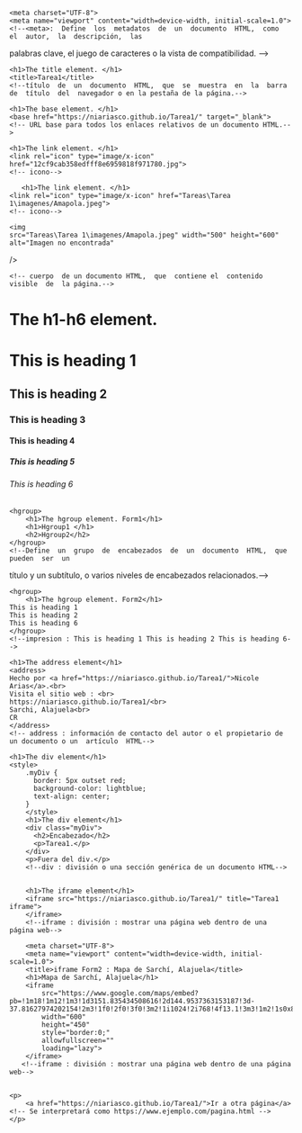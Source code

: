 <!DOCTYPE html> 
<!--Define el tipo de documento como HTML5.  --> 

<html lang="en"> 
    <!--Define el elemento raíz de un documento HTML. --> 

<head>
    <!--head : Define  la  cabeza  de  un  documento  HTML,  que  contiene  información  sobre  el 
documento, como el título, los enlaces, los estilos y los scripts.-->


    <meta charset="UTF-8">
    <meta name="viewport" content="width=device-width, initial-scale=1.0"> 
    <!--<meta>:  Define  los  metadatos  de  un  documento  HTML,  como  el  autor,  la  descripción,  las 
palabras clave, el juego de caracteres o la vista de compatibilidad. -->
   
    <h1>The title element. </h1>
    <title>Tarea1</title> 
    <!--título  de  un  documento  HTML,  que  se  muestra  en  la  barra  de  título  del  navegador o en la pestaña de la página.-->
   
    <h1>The base element. </h1>
    <base href="https://niariasco.github.io/Tarea1/" target="_blank"> 
    <!-- URL base para todos los enlaces relativos de un documento HTML.-->
   
    <h1>The link element. </h1>
    <link rel="icon" type="image/x-icon" href="12cf9cab358edfff8e6959818f971780.jpg">  
    <!-- icono-->
</head>
<body>

       <h1>The link element. </h1>
    <link rel="icon" type="image/x-icon" href="Tareas\Tarea 1\imagenes/Amapola.jpeg">  
    <!-- icono-->
 

</head>
<body>

    <img
    src="Tareas\Tarea 1\imagenes/Amapola.jpeg" width="500" height="600"
    alt="Imagen no encontrada"
   />
   
    <!-- cuerpo  de un documento HTML,  que  contiene el  contenido  visible  de  la página.-->
<h1>The h1-h6 element. </h1>
<h1>This is heading 1</h1>
<h2>This is heading 2</h2>
<h3>This is heading 3</h3>
<h4>This is heading 4</h4>
<h5>This is heading 5</h5>
<h6>This is heading 6</h6>
<!--<h1>  -  <h6> Definen  los  encabezados  de  un  documento  HTML. -->

    <hgroup>
        <h1>The hgroup element. Form1</h1>
        <h1>Hgroup1 </h1>
        <h2>Hgroup2</h2>
    </hgroup>
    <!--Define  un  grupo  de  encabezados  de  un  documento  HTML,  que  pueden  ser  un 
título y un subtítulo, o varios niveles de encabezados relacionados.-->

    <hgroup>
        <h1>The hgroup element. Form2</h1>
    This is heading 1
    This is heading 2
    This is heading 6
    </hgroup>
    <!--impresion : This is heading 1 This is heading 2 This is heading 6-->

    <h1>The address element</h1>
    <address>
    Hecho por <a href="https://niariasco.github.io/Tarea1/">Nicole Arias</a>.<br> 
    Visita el sitio web : <br>
    https://niariasco.github.io/Tarea1/<br>
    Sarchi, Alajuela<br>
    CR
    </address>
    <!-- address : información de contacto del autor o el propietario de un documento o un  artículo  HTML-->

    <h1>The div element</h1>
    <style>
        .myDiv {
          border: 5px outset red;
          background-color: lightblue;    
          text-align: center;
        }
        </style>
        <h1>The div element</h1>
        <div class="myDiv">
          <h2>Encabezado</h2>
          <p>Tarea1.</p>
        </div>
        <p>Fuera del div.</p>    
        <!--div : división o una sección genérica de un documento HTML-->


        <h1>The iframe element</h1>
        <iframe src="https://niariasco.github.io/Tarea1/" title="Tarea1 iframe">
        </iframe>
        <!--iframe : división : mostrar una página web dentro de una página web-->

        <meta charset="UTF-8">
        <meta name="viewport" content="width=device-width, initial-scale=1.0">
        <title>iframe Form2 : Mapa de Sarchí, Alajuela</title>
        <h1>Mapa de Sarchí, Alajuela</h1>
        <iframe 
            src="https://www.google.com/maps/embed?pb=!1m18!1m12!1m3!1d3151.835434508616!2d144.9537363153187!3d-37.81627974202154!2m3!1f0!2f0!3f0!3m2!1i1024!2i768!4f13.1!3m3!1m2!1s0x8fa0596559c82661%3A0x6fb47b55d280c3be!2sProvincia%20de%20Alajuela%2C%20Sarch%C3%AD!5e0!3m2!1ses!2scr!4v1690375098131!5m2!1ses!2scr" 
            width="600" 
            height="450" 
            style="border:0;" 
            allowfullscreen="" 
            loading="lazy">
        </iframe>
       <!--iframe : división : mostrar una página web dentro de una página web-->


    <p>
        <a href="https://niariasco.github.io/Tarea1/">Ir a otra página</a> <!-- Se interpretará como https://www.ejemplo.com/pagina.html -->
    </p>

</body>
</html>
